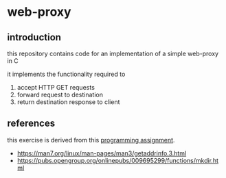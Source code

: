 # web-proxy

## introduction
this repository contains code for an implementation of a simple web-proxy in C

it implements the functionality required to

1. accept HTTP GET requests
2. forward request to destination
3. return destination response to client

## references

this exercise is derived from this [programming assignment](https://gaia.cs.umass.edu/kurose_ross/programming/Python_code_only/Web_Proxy_programming_only.pdf).

* https://man7.org/linux/man-pages/man3/getaddrinfo.3.html
* https://pubs.opengroup.org/onlinepubs/009695299/functions/mkdir.html
